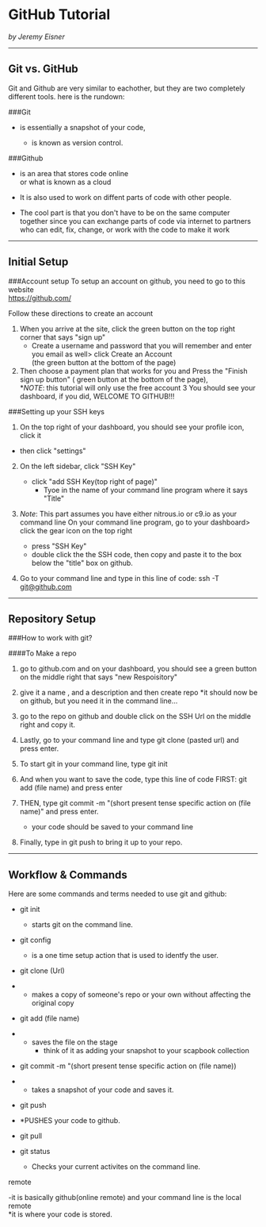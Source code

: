# GitHub Tutorial

_by Jeremy Eisner_

---
## Git vs. GitHub

Git and Github are very similar to eachother, but they are two completely different tools.
here is the rundown:

###Git 

* is essentially a snapshot of your code,  

  * is known as version control.




 
###Github

* is an area that stores code online   
or what is known as a cloud 
* It is also used to work on diffent parts of code  with other people.
  
 * The cool part is that you don't have to be on the same computer together  since you can exchange parts of code via internet to partners who can edit, fix, change, or work with the code to make it work





---
## Initial Setup  


###Account setup
To setup an account on github, you need to go to this website  
https://github.com/

Follow these directions to create an account

1. When you arrive at the site, click the green button on the  top right corner that says "sign up"
   * Create a username and password that you will remember and enter you email as well> click Create an Account  
    (the green button at the bottom of the page)
2. Then choose a payment plan that works for you and Press the "Finish sign up button" ( green button at the bottom of the page),   
   *_NOTE_: this tutorial will only use the free account
3  You should see your dashboard, if you did, WELCOME TO GITHUB!!!

###Setting up your SSH keys 

1. On the top right of your dashboard, you should see your profile icon, click it 
  * then click "settings"
2. On the left sidebar, click "SSH Key"
    * click "add SSH Key(top right of page)"  
       * Tyoe in the name of your command line program where it says "Title"
    
3. _Note_: This part assumes you have either nitrous.io or c9.io as your command line
On your command line program, go to your dashboard> click the gear icon on the top right
    * press "SSH Key"
    * double click the the SSH code, then copy and paste it to the box below the "title" box on github.  
4. Go to your command line and type in this line of code: ssh -T git@github.com  

       

---
## Repository Setup

###How to work with git?


####To Make a repo
1.  go to github.com and on your dashboard, you should see a green button on the middle right that says "new Respoisitory"
2.  give it a name , and a description and then create repo 
      *it should now  be on github, but you need it in the command line...
3. go to the repo on github and double click on the SSH Url on the middle right and copy it.
4. Lastly, go to your command line and type git clone (pasted url) and press enter.





1. To start git in your command line, type git init
2. And when you want to save the code, type this line of code FIRST: git add (file name) and press enter
3. THEN, type git commit -m "(short present tense specific action on (file name)" and press enter.
   * your code should be saved to your command line
4. Finally, type in git push to bring it up to your repo.


---
## Workflow & Commands

Here are some commands and terms needed to use git and github:  
- git init  
   * starts git on the command line.  
   
- git config  

   * is a one time setup action that is used to identfy the user.  
   
- git clone (Url)  
- 
    * makes a copy of someone's repo or your own without affecting the original copy  
    
- git add (file name)  
- 
    * saves the file on the stage  
        * think of it as adding your snapshot to your scapbook collection  
    
- git commit -m "(short present tense specific action on (file name))  
- - takes a snapshot of your code and saves it.  
 

- git push  
-  *PUSHES your code to github.  


- git pull  


- git status  
  - Checks your current activites on the command line.


remote  

-it is basically github(online remote) and your command line is the local remote  
    *it is where your code is stored.